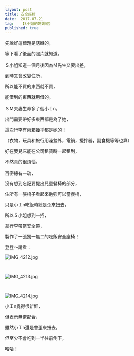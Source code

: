 ```yaml
---
layout: post
title: 安全座椅
date:  2017-07-21
tag:   【S小姐的媽媽經】
published: true 
---
```

<p>先說好這標題是瞎掰的，</p>

<p>等下看了後面的照片就知道。<br>
<br>
Ｓ小姐知道一個月後因為Ｍ先生又要出差，</p>

<p>到時又會改變住所，</p>

<p>所以能不買的東西就不買，</p>

<p>能借到的東西就用借的。<br>
<br>
ＳＭ夫妻生命多了個小Ｉn，</p>

<p>出門需要帶好多東西都是為了她，</p>

<p>這次行李有兩箱幾乎都是她的！</p>

<p>（衣物，玩具和旅行用澡盆外，電鍋，攪拌器，副食機等等也算）</p>

<p>好在嬰兒床能在公司租賃時一起租到，</p>

<p>不然真的很煩惱。<br>
<br>
百密總有一疏，</p>

<p>沒有想到忘記要提出兒童餐椅的部分，</p>

<p>住所有一張椅子看起來勉強可以當餐椅，</p>

<p>只是小Ｉn吃飯時總是歪來扭去，</p>

<p>所以Ｓ小姐想到一招，</p>

<p>拿行李帶當安全帶，</p>

<p>製作了一張獨一無二的吃飯安全座椅！</p>

<p>登登～請看：</p>

<p><img alt="IMG_4212.jpg" src="https://pic.pimg.tw/smlife543/1500612135-1428135583_n.jpg?v=1500612140" title="IMG_4212.jpg"></p>

<p>&nbsp;</p>

<p><img alt="IMG_4213.jpg" src="https://pic.pimg.tw/smlife543/1500612133-66051686_n.jpg?v=1500612140" title="IMG_4213.jpg"></p>

<p>&nbsp;</p>

<p><img alt="IMG_4214.jpg" src="https://pic.pimg.tw/smlife543/1500612133-1440735487_n.jpg?v=1500612140" title="IMG_4214.jpg"></p>

<p>小Ｉn覺得很新鮮，</p>

<p>但表示無奈配合，</p>

<p>雖然小Ｉn還是會歪來扭去，</p>

<p>但至少不會吃到一半往前倒下，</p>

<p>哈哈！</p>

